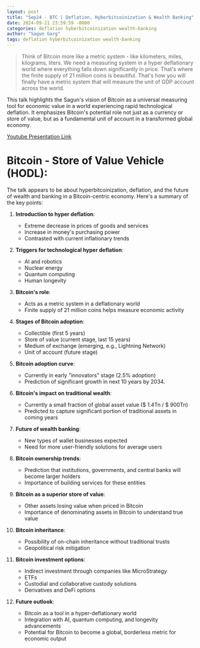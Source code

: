 ```yaml
---
layout: post
title: "Sep24 - BTC | Deflation, Hyberbitcoinization & Wealth Banking"
date: 2024-09-21 23:59:59 -0000
categories: deflation hyberbitcoinization wealth-banking
author: "Sagun Garg"
tags: deflation hyberbitcoinization wealth-banking
---
```


> Think of Bitcoin more like a metric system - like kilometers, miles, kilograms, liters. We need a measuring system in a hyper deflationary world where everything falls down significantly in price. That's where the finite supply of 21 million coins is beautiful. That's how you will finally have a metric system that will measure the unit of GDP account across the world.

This talk highlights the Sagun's vision of Bitcoin as a universal measuring tool for economic value in a world experiencing rapid technological deflation. It emphasizes Bitcoin's potential role not just as a currency or store of value, but as a fundamental unit of account in a transformed global economy. 

[Youtube Presentation Link](https://youtu.be/GLLea0GZ_ro?si=9uGfKhN0HRxxsWM3)

# Bitcoin - Store of Value Vehicle (HODL):

The talk appears to be about hyperbitcoinization, deflation, and the future of wealth and banking in a Bitcoin-centric economy. Here's a summary of the key points:

1. **Introduction to hyper deflation**:
   - Extreme decrease in prices of goods and services
   - Increase in money's purchasing power
   - Contrasted with current inflationary trends

2. **Triggers for technological hyper deflation**:
   - AI and robotics
   - Nuclear energy
   - Quantum computing
   - Human longevity

3. **Bitcoin's role**:
   - Acts as a metric system in a deflationary world
   - Finite supply of 21 million coins helps measure economic activity

4. **Stages of Bitcoin adoption**:
   - Collectible (first 5 years)
   - Store of value (current stage, last 15 years)
   - Medium of exchange (emerging, e.g., Lightning Network)
   - Unit of account (future stage)

5. **Bitcoin adoption curve**:
   - Currently in early "innovators" stage (2.5% adoption)
   - Prediction of significant growth in next 10 years by 2034. 

6. **Bitcoin's impact on traditional wealth**:
   - Currently a small fraction of global asset value ($ 1.4Tn / $ 900Tn)
   - Predicted to capture significant portion of traditional assets in coming years

7. **Future of wealth banking**:
   - New types of wallet businesses expected
   - Need for more user-friendly solutions for average users

8. **Bitcoin ownership trends**:
   - Prediction that institutions, governments, and central banks will become larger holders
   - Importance of building services for these entities

9. **Bitcoin as a superior store of value**:
   - Other assets losing value when priced in Bitcoin
   - Importance of denominating assets in Bitcoin to understand true value

10. **Bitcoin inheritance**:
    - Possibility of on-chain inheritance without traditional trusts
    - Geopolitical risk mitigation

11. **Bitcoin investment options**:
    - Indirect investment through companies like MicroStrategy
    - ETFs
    - Custodial and collaborative custody solutions
    - Derivatives and DeFi options

12. **Future outlook**:
    - Bitcoin as a tool in a hyper-deflationary world
    - Integration with AI, quantum computing, and longevity advancements
    - Potential for Bitcoin to become a global, borderless metric for economic output